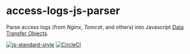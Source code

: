 # access-logs-js-parser

Parse access logs (from _Nginx_, _Tomcat_, and others) into Javascript [Data Transfer Objects][1].

[![js-standard-style][2]][3] [![CircleCI][4]][5]

[1]: https://en.wikipedia.org/wiki/Data_transfer_object
[2]: https://img.shields.io/badge/code%20style-standard-brightgreen.svg
[3]: http://standardjs.com
[4]: https://circleci.com/gh/ricardolsmendes/access-logs-js-parser.svg?style=svg
[5]: https://circleci.com/gh/ricardolsmendes/access-logs-js-parser
